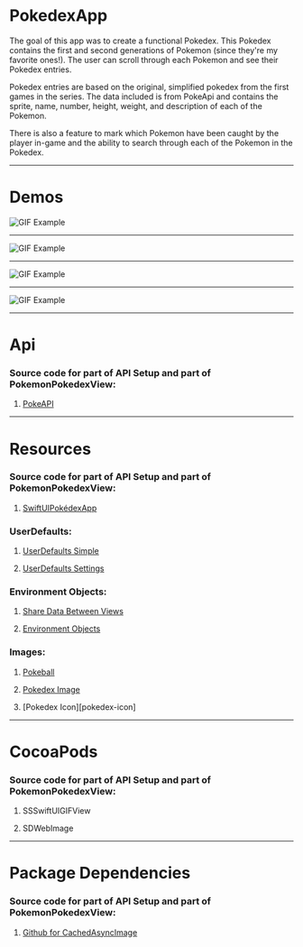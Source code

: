 # PokedexApp

The goal of this app was to create a functional Pokedex. This Pokedex contains the first and second generations of Pokemon (since they're my favorite ones!). The user can scroll through each Pokemon and see their Pokedex entries.

Pokedex entries are based on the original, simplified pokedex from the first games in the series. The data included is from PokeApi and contains the sprite, name, number, height, weight, and description of each of the Pokemon.

There is also a feature to mark which Pokemon have been caught by the player in-game and the ability to search through each of the Pokemon in the Pokedex.

---

# Demos

![GIF Example](https://s12.gifyu.com/images/PokedexSplashScreen.gif)

---

![GIF Example](https://s12.gifyu.com/images/Scroll.gif)

---

![GIF Example](https://s12.gifyu.com/images/ChooseCharmeleon.gif)

---

![GIF Example](https://s11.gifyu.com/images/SearchPikachu.gif)

---

# Api

### Source code for part of API Setup and part of PokemonPokedexView:
  
1. [PokeAPI][pokeapi]

---

# Resources

### Source code for part of API Setup and part of PokemonPokedexView:
  
1. [SwiftUIPokédexApp][swiftui-pokedex]

### UserDefaults:

1. [UserDefaults Simple][userdefaults-simple]
    
2. [UserDefaults Settings][userdefaults-settings]
    
### Environment Objects:

1. [Share Data Between Views][share-data-between-views]
    
2. [Environment Objects][environment-objects]
    
### Images:

1. [Pokeball][pokeball]
    
2. [Pokedex Image][pokedex-image]
    
3. [Pokedex Icon][pokedex-icon]

---
  
# CocoaPods

### Source code for part of API Setup and part of PokemonPokedexView:
  
1. SSSwiftUIGIFView
    
2. SDWebImage
   
---
    
# Package Dependencies

### Source code for part of API Setup and part of PokemonPokedexView:
  
1. [Github for CachedAsyncImage][cached-async-image]

[pokeapi]: https://pokeapi.co/api/v2/pokemon/?offset=0&limit=251
[swiftui-pokedex]: https://www.youtube.com/watch?v=dmIot8Weoxg&ab_channel=Indently
[userdefaults-simple]: https://www.simpleswiftguide.com/how-to-use-userdefaults-in-swiftui/
[userdefaults-settings]: https://www.hackingwithswift.com/books/ios-swiftui/storing-user-settings-with-userdefaults
[share-data-between-views]: https://www.hackingwithswift.com/quick-start/swiftui/how-to-use-environmentobject-to-share
[cached-async-image]: https://github.com/lorenzofiamingo/swiftui-cached-async-image
[environment-objects]: https://developer.apple.com/documentation/swiftui/environmentobject
[pokeball]: https://www.pixilart.com/art/pokeball-1809f326f5859ac
[pokedex-image]: https://www.peakpx.com/en/hd-wallpaper-desktop-vyidn


